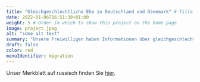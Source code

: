 ```yaml
---
title: "Gleichgeschlechtliche Ehe in Deutschland und Dänemark" # Title of your project
date: 2022-01-06T16:51:38+01:00
weight: 5 # Order in which to show this project on the home page
image: project.jpeg
alt: "some alt text"
summary: "Unsere Freiwilligen haben Informationen über gleichgeschlechtliche Ehen in Deutschland und Dänemark zusammengestellt"
draft: false
color: red
menuIdentifier: migration
---
```


Unser Merkblatt auf russisch finden Sie [hier](/Заключениебрака.pdf).